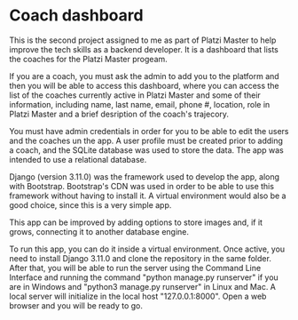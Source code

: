 # Coach dashboard

This is the second project assigned to me as part of Platzi Master to help improve the tech skills as a backend developer. It is a dashboard that lists the coaches for the Platzi Master progeam.

If you are a coach, you must ask the admin to add you to the platform and then you will be able to access this dashboard, where you can access the list of the coaches currently active in Platzi Master and some of their information, including name, last name, email, phone #, location, role in Platzi Master and a brief desription of the coach's trajecory.

You must have admin credentials in order for you to be able to edit the users and the coaches un the app. A user profile must be created prior to adding a coach, and the SQLite database was used to store the data. The app was intended to use a relational database.

Django (version 3.11.0) was the framework used to develop the app, along with Bootstrap. Bootstrap's CDN was used in order to be able to use this framework without having to install it. A virtual environment would also be a good choice, since this is a very simple app.

This app can be improved by adding options to store images and, if it grows, connecting it to another database engine.

To run this app, you can do it inside a virtual environment. Once active, you need to install Django 3.11.0 and clone the repository in the same folder. After that, you will be able to run the server using the Command Line Interface and running the command "python manage.py runserver" if you are in Windows and "python3 manage.py runserver" in Linux and Mac. A local server will initialize in the local host "127.0.0.1:8000". Open a web browser and you will be ready to go.
